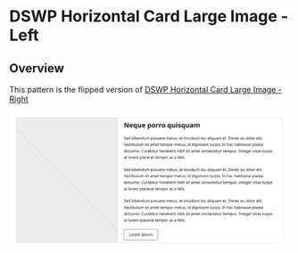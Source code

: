 # DSWP Horizontal Card Large Image - Left

## Overview
This pattern is the flipped version of [DSWP Horizontal Card Large Image - Right](/guide/SiteEditor/Patterns/DSWPHorizontalCardLargeImageRight.md)

![Pattern Components](/images/patterns/dswp-horizontal-card-large-image-left/a.png)
